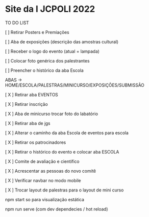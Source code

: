 # Site da I JCPOLI 2022

TO DO LIST



[ ] Retirar Posters e Premiações

[ ] Aba de exposições (descrição das amostras cultural)

[ ] Receber o logo do evento (atual = lampada)

[ ] Colocar foto genérica dos palestrantes

[ ] Preencher o histórico da aba Escola

ABAS -> HOME/ESCOLA/PALESTRAS/MINICURSO/EXPOSIÇÕES/SUBMISSÃO

[ X ] Retirar aba EVENTOS

[ X ] Retirar inscrição

[ X ] Aba de minicurso trocar foto do labatório

[ X ] Retirar aba de jgs

[ X ] Alterar o caminho da aba Escola de eventos para escola

[ X ] Retirar os patrocinadores

[ X ] Retirar o histórico do evento e colocar aba ESCOLA

[ X ] Comite de avaliação e cientifico

[ X ] Acrescentar as pessoas do novo comitê

[ X ] Verificar navbar no modo mobile

[ X ] Trocar layout de palestras para o layout de mini curso


npm start so para visualização estática

npm run serve (com dev dependecies / hot reload)
